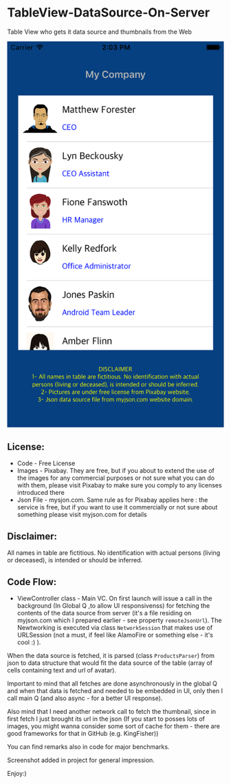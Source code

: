 # TableView-DataSource-On-Server
Table View who gets it data source and thumbnails from the Web

 ![screenshot](/Simulatorscreen1.png)
 

License:
------------

* Code - Free License
* Images - Pixabay. They are free, but if you about to extend the use of the images for any commercial purposes or not sure what you can do with them, please visit Pixabay to make sure you comply to any licenses introduced there
* Json File - mysjon.com. Same rule as for Pixabay applies here : the service is free, but if you want to use it commercially or not sure about something please visit myjson.com for details

Disclaimer:
------------
All names in table are fictitious. No identification with actual persons (living or deceased), is intended or should be inferred.

 Code Flow:
------------

* ViewController class - Main VC. On first launch will issue a call in the background (In Global Q ,to allow UI responsivenss) for fetching the contents of the data source from server (it's a file residing on myjson.com which I prepared earlier - see property `remoteJsonUrl`). The Newtworking is executed via class `NetworkSession` that makes use of URLSession (not a must, if feel like AlamoFire or something else - it's cool :) ). 

When the data source is fetched, it is parsed (class `ProductsParser`) from json to data structure that would fit the data source of the table (array of cells containing text and url of avatar). 

Important to mind that all fetches are done asynchronously in the global Q and when that data is fetched and needed to be embedded in UI, only then I call main Q (and also async - for a better UI response). 

Also mind that I need another network call to fetch the thumbnail, since in first fetch I just brought its url in the json (If you start to posses lots of images, you might wanna consider some sort of cache for them - there are good frameworks for that in GitHub (e.g. KingFisher))

You can find remarks also in code for major benchmarks.

Screenshot added in project for general impression.

Enjoy:)
